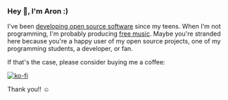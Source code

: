 ### Hey 👋, I'm Aron :) 

I've been [developing open source software](https://aron-homberg.de/projects) since my teens. When I'm not programming, I'm probably producing [free music](https://aron-homberg.de/music). Maybe you're stranded here because you're a happy user of my open source projects, one of my programming students, a developer, or fan.

If that's the case, please consider buying me a coffee:

[![ko-fi](https://ko-fi.com/img/githubbutton_sm.svg)](https://ko-fi.com/E1E2C76PG)

Thank you!! ☺️

<!--
**kyr0/kyr0** is a ✨ _special_ ✨ repository because its `README.md` (this file) appears on your GitHub profile.

Here are some ideas to get you started:

- 🔭 I’m currently working on ...
- 🌱 I’m currently learning ...
- 👯 I’m looking to collaborate on ...
- 🤔 I’m looking for help with ...
- 💬 Ask me about ...
- 📫 How to reach me: ...
- 😄 Pronouns: ...
- ⚡ Fun fact: ...
-->
